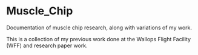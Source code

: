 # Muscle_Chip
Documentation of muscle chip research, along with variations of my work.

This is a collection of my previous work done at the Wallops Flight Facility (WFF) and research paper work. 
